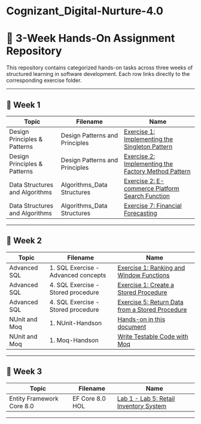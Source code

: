 # Cognizant_Digital-Nurture-4.0

# 📘 3-Week Hands-On Assignment Repository

This repository contains categorized hands-on tasks across three weeks of structured learning in software development. Each row links directly to the corresponding exercise folder.

---

## 📅 Week 1

| Topic                        | Filename                       | Name                                                                                       |
|-----------------------------|--------------------------------|--------------------------------------------------------------------------------------------|
| Design Principles & Patterns| Design Patterns and Principles | [Exercise 1: Implementing the Singleton Pattern](Week1/Design_Principles_and_Patterns/Exe1_Singleton_Pattern/) |
| Design Principles & Patterns| Design Patterns and Principles | [Exercise 2: Implementing the Factory Method Pattern](Week1/Design_Principles_and_Patterns/Exe2_Factory_Method_Pattern/) |
| Data Structures and Algorithms | Algorithms_Data Structures   | [Exercise 2: E-commerce Platform Search Function](Week1/Data_Structures_and_Algorithms/Exercise2_Ecommerce_Search/) |
| Data Structures and Algorithms | Algorithms_Data Structures   | [Exercise 7: Financial Forecasting](Week1/Data_Structures_and_Algorithms/Exercise7_Financial_Forecasting/) |

---

## 📅 Week 2

| Topic         | Filename                             | Name                                                                 |
|----------------|--------------------------------------|----------------------------------------------------------------------|
| Advanced SQL   | 1. SQL Exercise - Advanced concepts  | [Exercise 1: Ranking and Window Functions](Week2/Advanced%20SQL/1.%20SQL%20Exercise%20-%20Advanced%20concepts) |
| Advanced SQL   | 4. SQL Exercise - Stored procedure   | [Exercise 1: Create a Stored Procedure](Week2//Advanced%20SQL/4.%20SQL%20Exercise%20-%20Stored%20procedure/Exe1-Create%20a%20Stored%20Procedure/) |
| Advanced SQL   | 4. SQL Exercise - Stored procedure   | [Exercise 5: Return Data from a Stored Procedure](Week2/Advanced%20SQL/4.%20SQL%20Exercise%20-%20Stored%20procedure/Exe5-Return%20Data%20from%20a%20Stored%20Procedure/) |
| NUnit and Moq  | 1. NUnit-Handson                     | [Hands-on in this document](Week2/NUnit%20and%20Moq/1.%20NUnit-Handson/)     |
| NUnit and Moq  | 1. Moq-Handson                       | [Write Testable Code with Moq](Week2/NUnit%20and%20Moq/1.%20Moq-Handson/)    |

---

## 📅 Week 3

| Topic                   | Filename         | Name                                                                 |
|------------------------|------------------|----------------------------------------------------------------------|
| Entity Framework Core 8.0 | EF Core 8.0 HOL | [Lab 1 - Lab 5: Retail Inventory System](Week3/RetailInventory) |

---